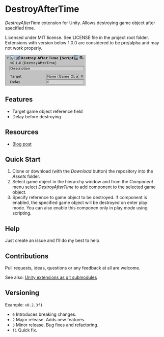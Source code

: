 ﻿# DestroyAfterTime

*DestroyAfterTime* extension for Unity. Allows destroying game object after
specified time.

Licensed under MIT license. See LICENSE file in the project root folder.   
Extensions with version below 1.0.0 are considered to be pre/alpha and may not work properly.

![DestroyAfterTime](/Resources/cover_screenshot.png?raw=true)

## Features

* Target game object reference field
* Delay before destroying

## Resources

* [Blog post](https://bartlomiejwolk.wordpress.com/2015/05/26/destroyaftertime-unity-component/)

## Quick Start

1. Clone or download (with the *Download* button) the repository into the *Assets* folder.
2. Select game object in the hierarchy window and from the *Component* menu
   select *DestroyAfterTime* to add component to the selected game object.
3. Specify reference to game object to be destroyed. If component is enabled,
   the specified game object will be destroyed on enter play mode. You can also
   enable this componen only in play mode using scripting.

## Help

Just create an issue and I'll do my best to help.

## Contributions

Pull requests, ideas, questions or any feedback at all are welcome.

See also: [Unity extensions as git submodules](http://wp.me/p56Vqs-6o)

## Versioning

Example: `v0.2.3f1`

- `0` Introduces breaking changes.
- `2` Major release. Adds new features.
- `3` Minor release. Bug fixes and refactoring.
- `f1` Quick fix.

